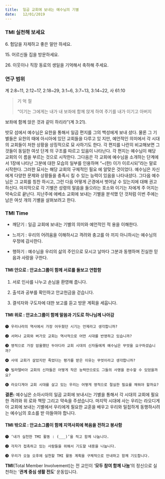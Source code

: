```yaml
---
title:  일곱 교회에 보내는 예수님의 기별
date:   12/01/2019
---
```


### TMI 실천해 보세요

6\. 험담을 자제하고 좋은 말만 하세요.

15\. 어르신들 집을 방문하세요.

26\. 이웃이나 직장 동료의 생일을 기억해서 축하해 주세요.

### 연구 범위

계 2:8~11, 2:12~17, 2:18~29, 3:1~6, 3:7~13, 3:14~22, 사 61:10

> <p>기 억 절</p>
> “이기는 그에게는 내가 내 보좌에 함께 앉게 하여 주기를 내가 이기고 아버지
  보좌에 함께 앉은 것과 같이 하리라”(계 3:21).

밧모 섬에서 예수님은 요한을 통해서 일곱 편지를 그의 백성에게 보내
셨다. 물론 그 기별들은 요한의 때에 아시아에 있던 교회들을 다루고 있
지만, 예언적인 의미에서 각 시대의 교회들이 처한 상황을 상징적으로 묘
사하기도 한다. 각 편지를 나란히 비교해보면 그것들이 동일한 여섯 단계
의 구조를 따르고 있음이 나타난다. 각 편지는 예수님이 해당 교회의 이
름을 부르는 것으로 시작한다. 그다음은 각 교회에 예수님을 소개하는
단계에서 1장에 나타난 그분에 대한 모습의 일부를 인용하며 “~(한) 이가
이르시되”라는 말로 시작한다. 그러한 묘사는 해당 교회의 구체적인 필요
에 알맞은 것이었다. 예수님은 자신에게 다양한 문제와 상황들을 충족시
킬 수 있는 능력이 있음을 나타내셨다. 그다음 예수님은 그 교회를 칭찬
하시고, 그런 다음 어떻게 곤경에서 벗어날 수 있는지에 대해 권고하신다.
마지막으로 각 기별은 성령의 말씀을 들으라는 호소와 이기는 자에게 주
어지는 약속으로 끝난다. 지난주에 에베소 교회에 보내는 기별을 분석했
던 것처럼 이번 주에는 남은 여섯 개의 기별을 살펴보려고 한다.

### TMI Time

- 깨닫기 : 일곱 교회에 보내는 기별의 의미와 예언적인 적
용을 이해한다.

- 느끼기 : 우리의 어려움을 이해하시고 격려와 충고를 아
끼지 아니하시는 예수님의 우정에 감사한다.

- 행하기 : 예수님을 우리의 삶의 주인으로 모시고 날마다
그분과 동행하며 진실한 믿음과 사랑을 구한다.

#### TMI 안으로 : 안교소그룹이 함께 서로를 돌보고 연합함

1. 서로 인사를 나누고
손님을 환영해 줍니다.

2. 출석과 공부를 확인하고
안교헌금을 걷습니다.

3. 결석자와 구도자에
대한 보고를 듣고
방문 계획을 세웁니다.

#### TMI 위로 : 안교소그룹이 함께 말씀과 기도로 하나님께 나아감

`➊ 우리나라의 역사에서 가장 어두웠던 시기는 언제라고 생각합니까?`

`➋ 서머나 교회와 버가모 교회는 역사적으로 어떤 시대를 반영하고 있습니까?`

`➌ 영적으로 가장 암울했던 두아디라 교회 시대의 신자들에게 예수님은 무엇을 요구하셨습니까?`

`➍ 사데 교회가 살았지만 죽었다는 평가를 받은 이유는 무엇이라고 생각합니까?`

`➎ 빌라델비아 교회의 신자들은 어떻게 작은 능력만으로도 그들의 사명을 완수할 수 있었을까요?`

`➏ 라오디게아 교회 시대를 살고 있는 우리는 어떻게 영적으로 절실한 필요를 채워야 할까요?`

**결론:** 예수님은 소아시아의 일곱 교회에 보내시는 기별을 통해서 각 시대의 교회에 필요한 격려와 위
로와 책망 그리고 약속을 주셨습니다. 마지막 시대에 사는 우리는 라오디게아 교회에 보내는
기별에서 우리에게 필요한 교훈을 배우고 우리와 밀접하게 동행하시려는 예수님의 호소를 받
아들여야 합니다.

#### TMI 밖으로 : 안교소그룹이 함께 지역사회에 복음을 전하고 봉사함

`➊ ‘내가 실천한 TMI 활동 : (___)’을 적고 함께 나눕니다.`

`➋ 각자가 접촉하고 있는 사람들을 위해서 기도할 내용을 나눕니다.`

`➌ 우리가 오늘 오후에 실천할 TMI 활동 계획을 구체적으로 안내하고 함께 기도합니다.`

**TMI**(Total Member Involvement)는 전 교인이 ‘**모두 참여 함께 나눔**’의 정신으로 실천하는 ‘**관계 중심 생활 전도**’ 운동입니다.
